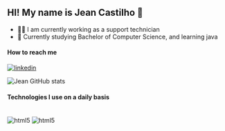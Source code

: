 
## HI! My name is Jean Castilho 🤙

- 👨‍💻 I am currently working as a support technician
- 📜 Currently studying Bachelor of Computer Science,
and learning java


#### How to reach me
[![linkedin](https://img.shields.io/badge/LinkedIn-0077B5?style=for-the-badge&logo=linkedin&logoColor=white)](https://www.linkedin.com/in/jeanderson-c-a8b80b107)


![Jean GitHub stats](https://github-readme-stats.vercel.app/api?username=jeancastilho&show_icons=true&theme=dracula)

#### Technologies I use on a daily basis
<div style="display: inline_block"><br/>
 <img align="center" alt="html5" src="https://img.shields.io/badge/Java-ED8B00?style=for-the-badge&logo=openjdk&logoColor=white"/>
 <img align="center" alt="html5" src="https://img.shields.io/badge/MySQL-00000F?style=for-the-badge&logo=mysql&logoColor=white"/>
</div>
